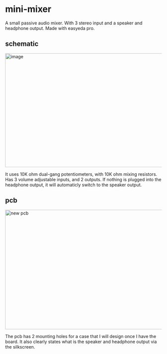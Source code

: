 # mini-mixer
A small passive audio mixer. With 3 stereo input and a speaker and headphone output. Made with easyeda pro.


## schematic

<img width="971" height="366" alt="image" src="https://github.com/user-attachments/assets/7b56c39e-7bfc-4687-b09b-daa17787e09d" />

It uses 10K ohm dual-gang potentiometers, with 10K ohm mixing resistors. Has 3 volume adjustable inputs, and 2 outputs. If nothing is plugged into the headphone output, it will automaticly switch to the speaker output.

## pcb

<img width="776" height="384" alt="new pcb" src="https://github.com/user-attachments/assets/2b0edaa2-b8b8-47d7-9f7f-0ad390192bf3" />

The pcb has 2 mounting holes for a case that I will design once I have the board. It also clearly states what is the speaker and headphone output via the silkscreen.
